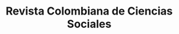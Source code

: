 ---
img : ["./img/ciencias_sociales_vol1.webp" , "./img/ciencias_sociales_vol2.webp" ,"./img/ciencias_sociales_vol1_1.webp"]
title : "Revista Colombiana de Ciencias Sociales"
description : "La “Revista Colombiana de Ciencias Sociales” es una publicación digital y semestral de carácter científico que divulga artículos, los cuales presentan resultados de investigaciones interdisciplinarias en ciencias sociales; se interesa en los estudios que abordan las problemáticas clásicas y contemporáneas con un sentido de pertinencia social. De este modo, espera contribuir al desarrollo de estas ciencias mediante el debate nacional e internacional en torno a desafíos epistemológicos, disciplinares y profesionales de carácter actual."
link : ["https://revistas.ucatolicaluisamigo.edu.co/index.php/RCCS/issue/view/197/233", "https://revistas.ucatolicaluisamigo.edu.co/index.php/RCCS/issue/view/201/241" , "https://revistas.ucatolicaluisamigo.edu.co/index.php/RCCS/issue/view/191/227"]
---